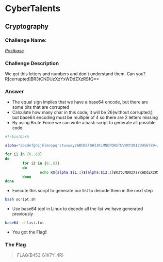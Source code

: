 # CyberTalents
## Cryptography

### Challenge Name:
 [*Postbase*](https://cybertalents.com/challenges/cryptography/postbase)
 
### Challenge Description
We got this letters and numbers and don't understand them. Can you? R[corrupted]BR3tCNDUzXzYxWDdZXzRSfQ==

### Answer
* The equal sign implies that we have a base64 encode, but there are some bits that are corrupted
* Calculate how many char in this code, it will be 26(without corrupted;) but base64 encoding must be multiple  of 4 so there are 2 letters missing
* By using Brute Force we can write a bash script to generate all possible code
```sh
#!/bin/bash

alpha="abcdefghijklmnopqrstuvwxyzABCDEFGHIJKLMNOPQRSTUVWXYZ0123456789+/"

for i1 in {0..63}
do
        for i2 in {0..63}
        do      
                echo R${alpha:$i1:1}${alpha:$i2:1}BR3tCNDUzXzYxWDdZXzRSfQ== >> list.txt
        done
done
```
* Execute this script to generate our list to decode them in the next step
```sh
bash script.sh
```
* Use base64 tool in Linux to decode all the list we have generated previously
```sh
base64 -d list.txt
```
* You got the Flag!!


### The Flag
 > FLAG{B453_61X7Y_4R}  
